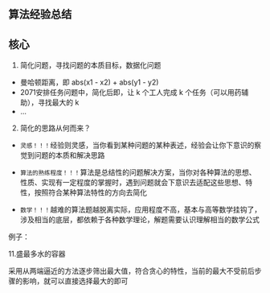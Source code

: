 ## 算法经验总结

## 核心

1. 简化问题，寻找问题的本质目标，数据化问题

- 曼哈顿距离，即 abs(x1 - x2) + abs(y1 - y2)
- 2071安排任务问题中，简化后即，让 k 个工人完成 k 个任务（可以用药辅助），寻找最大的 k
- ...

2. 简化的思路从何而来？

- `灵感！！！`经验则灵感，当你看到某种问题的某种表述，经验会让你下意识的察觉到问题的本质和解决思路

- `算法的熟练程度！！！`算法是总结性的问题解决方案，当你对各种算法的思想、性质、实现有一定程度的掌握时，遇到问题就会下意识去适配这些思想、特性，按照符合某种算法特性的方向去简化

- `数学！！！`越难的算法题越脱离实际，应用程度不高，基本与高等数学挂钩了，涉及相当的底层，都依赖于各种数学理论，解题需要认识理解相当的数学公式

例子：

11.盛最多水的容器

采用从两端逼近的方法逐步筛出最大值，符合贪心的特性，当前的最大不受前后步骤的影响，就可以直接选择最大的即可
